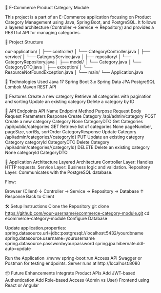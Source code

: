 🛒 E-Commerce Product Category Module

This project is a part of an E-Commerce application focusing on Product Category Management using Java, Spring Boot, and PostgreSQL. It follows a layered architecture (Controller → Service → Repository) and provides a RESTful API for managing categories.

📁 Project Structure

our-application/
│
├── controller/
│   └── CategoryController.java
│
├── service/
│   └── CategoryService.java
│
├── repository/
│   └── CategoryRepository.java
│
├── model/
│   └── Category.java
│   └── CategoryDTO.java
│
├── exception/
│   └── ResourceNotFoundException.java
│
└── main/
    └── Application.java


🔧 Technologies Used
Java 17
Spring Boot 3.x
Spring Data JPA
PostgreSQL
Lombok
Maven
REST API

📌 Features
Create a new category
Retrieve all categories with pagination and sorting
Update an existing category
Delete a category by ID

📡 API Endpoints
API Name	Endpoint	Method	Purpose	Request Body	Request Parameters	Response
Create Category	/api/admin/category	POST	Create a new category	Category	None	CategoryDTO
Get Categories	/api/public/categories	GET	Retrieve list of categories	None	pageNumber, pageSize, sortBy, sortOrder	CategoryResponse
Update Category	/api/admin/categories/{categoryId}	PUT	Update an existing category	Category	categoryId	CategoryDTO
Delete Category	/api/admin/categories/{categoryId}	DELETE	Delete an existing category	None	categoryId	CategoryDTO

🧠 Application Architecture
Layered Architecture
Controller Layer: Handles HTTP requests.
Service Layer: Business logic and validation.
Repository Layer: Communicates with the PostgreSQL database.

Flow:

Browser (Client)
    ↓
Controller → Service → Repository → Database
    ↑
  Response Back to Client


🛠️ Setup Instructions
Clone the Repository
git clone https://github.com/your-username/ecommerce-category-module.git
cd ecommerce-category-module
Configure Database

Update application.properties:
spring.datasource.url=jdbc:postgresql://localhost:5432/yourdbname
spring.datasource.username=yourusername
spring.datasource.password=yourpassword
spring.jpa.hibernate.ddl-auto=update

Run the Application
./mvnw spring-boot:run
Access API
Swagger or Postman for testing endpoints.
Server runs at http://localhost:8080

📦 Future Enhancements
Integrate Product APIs
Add JWT-based Authentication
Add Role-based Access (Admin vs User)
Frontend using React or Angular


